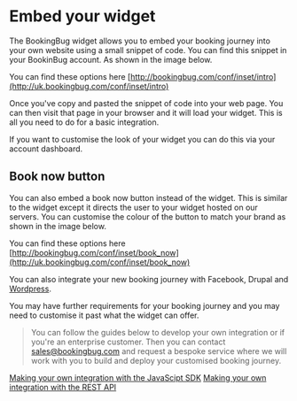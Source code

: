 # Embed your widget
The BookingBug widget allows you to embed your booking journey into your own website using a small snippet of code. You can find this snippet in your BookinBug account. As shown in the image below.

<img src="https://i.imgur.com/Iq5cGbG.png" alt=""><br>
<span class="help-block">You can find these options here [http://bookingbug.com/conf/inset/intro](http://uk.bookingbug.com/conf/inset/intro)</span>

Once you've copy and pasted the snippet of code into your web page. You can then visit that page in your browser and it will load your widget. This is all you need to do for a basic integration. 

If you want to customise the look of your widget you can do this via your account dashboard.

## Book now button
You can also embed a book now button instead of the widget. This is similar to the widget except it directs the user to your widget hosted on our servers. You can customise the colour of the button to match your brand as shown in the image below.

<img src="https://i.imgur.com/AW95REO.png" alt=""><br>
<span class="help-block">You can find these options here [http://bookingbug.com/conf/inset/book_now](http://uk.bookingbug.com/conf/inset/book_now)</span>

You can also integrate your new booking journey with Facebook, Drupal and [Wordpress](https://wordpress.org/plugins/bookingbug/).

You may have further requirements for your booking journey and you may need to customise it past what the widget can offer.

> You can follow the guides below to develop your own integration or if you're an enterprise customer. Then you can contact sales@bookingbug.com and request a bespoke service where we will work with you to build and deploy your customised booking journey.

[Making your own integration with the JavaScipt SDK](docs/javascript-sdk)
[Making your own integration with the REST API](docs/rest-api)
